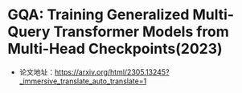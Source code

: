 # GQA: Training Generalized Multi-Query Transformer Models from Multi-Head Checkpoints(2023)
- 论文地址：https://arxiv.org/html/2305.13245?_immersive_translate_auto_translate=1
